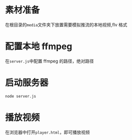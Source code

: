 # 素材准备

在根目录的`media`文件夹下放置需要模拟推流的本地视频,flv 格式

# 配置本地 ffmpeg

在`server.js`中配置 ffmpeg 的路径，绝对路径

# 启动服务器

```bash
node server.js
```

# 播放视频

在浏览器中打开`player.html`，即可播放视频
